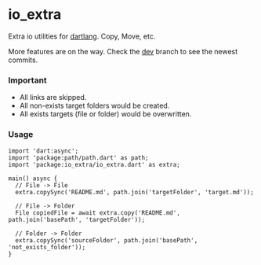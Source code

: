 # io_extra
Extra io utilities for [dartlang](http://dartlang.org/). Copy, Move, etc.

More features are on the way. Check the [dev](https://github.com/jarontai/io_extra/tree/develop) branch to see the newest commits.

### Important
- All links are skipped.
- All non-exists target folders would be created.
- All exists targets (file or folder) would be overwritten.

### Usage

    import 'dart:async';
    import 'package:path/path.dart' as path;
    import 'package:io_extra/io_extra.dart' as extra;

    main() async {
      // File -> File
      extra.copySync('README.md', path.join('targetFolder', 'target.md'));

      // File -> Folder
      File copiedFile = await extra.copy('README.md', path.join('basePath', 'targetFolder'));

      // Folder -> Folder
      extra.copySync('sourceFolder', path.join('basePath', 'not_exists_folder'));
    }

